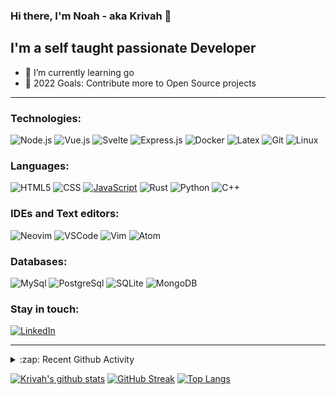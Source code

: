 ### Hi there, I'm Noah - aka Krivah 👋

## I'm a self taught passionate Developer

- 🌱 I’m currently learning go
- 🥅 2022 Goals: Contribute more to Open Source projects

---

### Technologies:

![Node.js](https://img.shields.io/badge/-Node-000?&logo=node.js)
![Vue.js](https://img.shields.io/badge/-Vue-000?&logo=vue.js)
![Svelte](https://img.shields.io/badge/-Svelte-000?&logo=svelte)
![Express.js](https://img.shields.io/badge/-Express-000?&logo=express)
![Docker](https://img.shields.io/badge/-Docker-000?&logo=Docker)
![Latex](https://img.shields.io/badge/-LaTeX-000?&logo=latex&logoColor=008080)
![Git](https://img.shields.io/badge/-Git-000?&logo=git&logoColor=F05032)
![Linux](https://img.shields.io/badge/-Linux-000?&logo=Linux&logoColor=FCC624)


### Languages:

![HTML5](https://img.shields.io/badge/-HTML5-000?&logo=html5&logoColor=E34F26)
![CSS](https://img.shields.io/badge/-CSS-000?&logo=css3&logoColor=1572B6)
[![JavaScript](https://img.shields.io/badge/-JavaScript-000?&logo=JavaScript&logoColor=ddc508)](https://github.com/krivahtoo?tab=repositories&q=&type=&language=javascript)
![Rust](https://img.shields.io/badge/-Rust-000?&logo=rust&logoColor=a72145)
![Python](https://img.shields.io/badge/-Python-000?&logo=python)
![C++](https://img.shields.io/badge/-C%2B%2B-000?&logo=c%2B%2B&logoColor=1572B6)

### IDEs and Text editors:

![Neovim](https://img.shields.io/badge/-Neovim-000?&logo=neovim)
![VSCode](https://img.shields.io/badge/-VSCode-000?&logo=Visual%20Studio%20Code&logoColor=007ACC)
![Vim](https://img.shields.io/badge/-Vim-000?&logo=vim&logoColor=47A248)
![Atom](https://img.shields.io/badge/-Atom-000?&logo=atom)

### Databases:

![MySql](https://img.shields.io/badge/-MySql-000?&logo=MySQL&logoColor=4479A1)
![PostgreSql](https://img.shields.io/badge/-PostgreSql-000?&logo=postgresql&logoColor=336791)
![SQLite](https://img.shields.io/badge/-SQLite-000?&logo=sqlite&logoColor=003B57)
![MongoDB](https://img.shields.io/badge/-MongoDB-000?&logo=mongodb&logoColor=47A248)

### Stay in touch:

[![LinkedIn](https://img.shields.io/badge/-LinkedIn-000?&logo=LinkedIn&logoColor=0077B5)](https://www.linkedin.com/in/krivahtoo)

---

<details>
  <summary>:zap: Recent Github Activity</summary>
  
<!--START_SECTION:activity-->
1. 🎉 Merged PR [#180](https://github.com/krivahtoo/group-manager/pull/180) in [krivahtoo/group-manager](https://github.com/krivahtoo/group-manager)
2. 💪 Opened PR [#249](https://github.com/kamiyaa/joshuto/pull/249) in [kamiyaa/joshuto](https://github.com/kamiyaa/joshuto)
3. 🗣 Commented on [#19](https://github.com/krivahtoo/silicon.nvim/issues/19) in [krivahtoo/silicon.nvim](https://github.com/krivahtoo/silicon.nvim)
4. 🗣 Commented on [#19](https://github.com/krivahtoo/silicon.nvim/issues/19) in [krivahtoo/silicon.nvim](https://github.com/krivahtoo/silicon.nvim)
5. 🎉 Merged PR [#19](https://github.com/krivahtoo/silicon.nvim/pull/19) in [krivahtoo/silicon.nvim](https://github.com/krivahtoo/silicon.nvim)
<!--END_SECTION:activity-->

</details>


  [![Krivah's github stats](https://github-readme-stats-chi-silk.vercel.app/api?username=krivahtoo&count_private=true&theme=tokyonight&show_icons=1)](https://github.com/anuraghazra/github-readme-stats)
  [![GitHub Streak](http://github-readme-streak-stats.herokuapp.com?user=krivahtoo&theme=tokyonight&date_format=M%20j%5B%2C%20Y%5D)](https://git.io/streak-stats)
[![Top Langs](https://github-readme-stats-chi-silk.vercel.app/api/top-langs/?username=krivahtoo&layout=compact&langs_count=16&theme=tokyonight)](https://github.com/anuraghazra/github-readme-stats)



